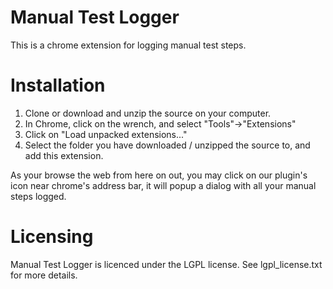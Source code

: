 Manual Test Logger
==================================================
This is a chrome extension for logging manual test steps.


Installation
==================================================
1. Clone or download and unzip the source on your computer.
2. In Chrome, click on the wrench, and select "Tools"->"Extensions"
3. Click on "Load unpacked extensions..."
4. Select the folder you have downloaded / unzipped the source to, and add this extension.

As your browse the web from here on out, you may click on our plugin's icon near chrome's address bar, it will popup a dialog with all your manual steps logged.

Licensing
==================================================
Manual Test Logger is licenced under the LGPL license.  See lgpl_license.txt 
for more details.